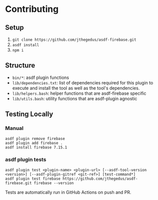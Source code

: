 # Contributing

## Setup

1. `git clone https://github.com/jthegedus/asdf-firebase.git`
2. `asdf install`
3. `npm i`

## Structure

- `bin/*`: asdf plugin functions
- `lib/dependencies.txt`: list of dependencies required for this plugin to execute and install the tool as well as the tool's dependencies.
- `lib/helpers.bash`: helper functions that are asdf-firebase specific
- `lib/utils.bash`: utility functions that are asdf-plugin agnostic

## Testing Locally

### Manual

```shell
asdf plugin remove firebase
asdf plugin add firebase .
asdf install firebase 7.15.1
```

### asdf plugin tests

```shell
asdf plugin test <plugin-name> <plugin-url> [--asdf-tool-version <version>] [--asdf-plugin-gitref <git-ref>] [test-command*]
asdf plugin test firebase https://github.com/jthegedus/asdf-firebase.git firebase --version
```

Tests are automatically run in GitHub Actions on push and PR.

